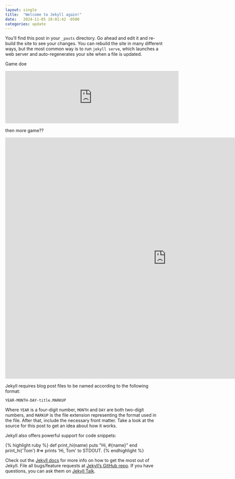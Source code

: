 ```yaml
---
layout: single
title:  "Welcome to Jekyll again!"
date:   2024-11-05 18:01:42 -0500
categories: update
---
```

You’ll find this post in your `_posts` directory. Go ahead and edit it and re-build the site to see your changes. You can rebuild the site in many different ways, but the most common way is to run `jekyll serve`, which launches a web server and auto-regenerates your site when a file is updated.

Game doe
<iframe frameborder="0" src="https://itch.io/embed/3043655" width="552" height="167"><a href="https://advance2112.itch.io/sufferer">SUFFER.er by Advance2112</a></iframe>

then more game??
<iframe frameborder="0" src="https://itch.io/embed-upload/11776254?color=000000" allowfullscreen="" width="1024" height="768"><a href="https://advance2112.itch.io/sufferer">Play SUFFER.er on itch.io</a></iframe>

Jekyll requires blog post files to be named according to the following format:

`YEAR-MONTH-DAY-title.MARKUP`

Where `YEAR` is a four-digit number, `MONTH` and `DAY` are both two-digit numbers, and `MARKUP` is the file extension representing the format used in the file. After that, include the necessary front matter. Take a look at the source for this post to get an idea about how it works.

Jekyll also offers powerful support for code snippets:

{% highlight ruby %}
def print_hi(name)
  puts "Hi, #{name}"
end
print_hi('Tom')
#=> prints 'Hi, Tom' to STDOUT.
{% endhighlight %}

Check out the [Jekyll docs][jekyll-docs] for more info on how to get the most out of Jekyll. File all bugs/feature requests at [Jekyll’s GitHub repo][jekyll-gh]. If you have questions, you can ask them on [Jekyll Talk][jekyll-talk].

[jekyll-docs]: https://jekyllrb.com/docs/home
[jekyll-gh]:   https://github.com/jekyll/jekyll
[jekyll-talk]: https://talk.jekyllrb.com/
